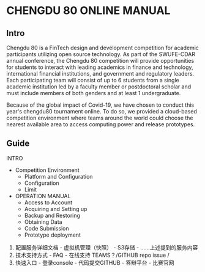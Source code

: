 # CHENGDU 80  ONLINE MANUAL

## Intro

Chengdu 80 is a FinTech design and development competition for academic participants utilizing open source technology. As part of the SWUFE-CDAR annual conference, the Chengdu 80 competition will provide opportunities for students to interact with leading academics in finance and technology, international financial institutions, and government and regulatory leaders. Each participating team will consist of up to 6 students from a single academic institution led by a faculty member or postdoctoral scholar and must include members of both genders and at least 1 undergraduate.

Because of the global impact of Covid-19, we have chosen to conduct this year's chengdu80 tournament online. To do so, we provided a cloud-based competition environment where teams around the world could choose the nearest available area to access computing power and release prototypes.

## Guide

INTRO  
- Competition Environment  
   + Platform and Configuration  
   + Configuration  
   + Limit  
- OPERATION MANUAL  
   + Access to Account  
   + Acquiring and Setting up  
   + Backup and Restoring  
   + Obtaining Data  
   + Code Submission  
   + Prototype deployment

1. 配置服务详细文档 - 虚拟机管理（快照） - S3存储 - ……上述提到的服务内容
2. 技术支持方式 - FAQ - 在线支持    TEAMS？/GITHUB repo issue / 
3. 快速入口 - 登录console - 代码提交GITHUB - 答辩平台 - 比赛官网

